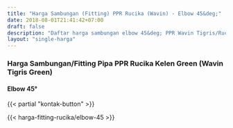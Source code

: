 ```yaml
---
title: "Harga Sambungan (Fitting) PPR Rucika (Wavin) - Elbow 45&deg;"
date: 2018-08-01T21:41:42+07:00
draft: false
description: "Daftar harga sambungan elbow 45&deg; PPR Wavin Tigris/Rucika Kelen paling update. Siap kirim ke seluruh daerah di Indonesia."
layout: "single-harga"
---
```


### Harga Sambungan/Fitting Pipa PPR Rucika Kelen Green (Wavin Tigris Green)

#### Elbow 45&deg;

{{< partial "kontak-button" >}}

{{< harga-fitting-rucika/elbow-45 >}}
